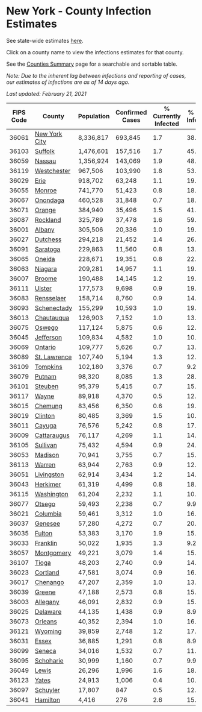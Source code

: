 # New York - County Infection Estimates

See state-wide estimates [here](/infections/us-ny).

Click on a county name to view the infections estimates for that county.

See the [Counties Summary](/infections/summary-counties) page for a searchable and sortable table.

*Note: Due to the inherent lag between infections and reporting of cases, our estimates of infections are as of 14 days ago.*

*Last updated: February 21, 2021*

|   FIPS Code |                         County |   Population |   Confirmed Cases |   % Currently Infected |   % Total Infected |
|-------------|--------------------------------|--------------|-------------------|------------------------|--------------------|
|       36061 | [New York City](new-york-city) |    8,336,817 |           693,845 |                    1.7 |               38.6 |
|       36103 |             [Suffolk](suffolk) |    1,476,601 |           157,516 |                    1.7 |               45.9 |
|       36059 |               [Nassau](nassau) |    1,356,924 |           143,069 |                    1.9 |               48.8 |
|       36119 |     [Westchester](westchester) |      967,506 |           103,990 |                    1.8 |               53.0 |
|       36029 |                   [Erie](erie) |      918,702 |            63,248 |                    1.1 |               19.9 |
|       36055 |               [Monroe](monroe) |      741,770 |            51,423 |                    0.8 |               18.7 |
|       36067 |           [Onondaga](onondaga) |      460,528 |            31,848 |                    0.7 |               18.8 |
|       36071 |               [Orange](orange) |      384,940 |            35,496 |                    1.5 |               41.7 |
|       36087 |           [Rockland](rockland) |      325,789 |            37,478 |                    1.6 |               59.6 |
|       36001 |               [Albany](albany) |      305,506 |            20,336 |                    1.0 |               19.3 |
|       36027 |           [Dutchess](dutchess) |      294,218 |            21,452 |                    1.4 |               26.4 |
|       36091 |           [Saratoga](saratoga) |      229,863 |            11,560 |                    0.8 |               13.5 |
|       36065 |               [Oneida](oneida) |      228,671 |            19,351 |                    0.8 |               22.6 |
|       36063 |             [Niagara](niagara) |      209,281 |            14,957 |                    1.1 |               19.4 |
|       36007 |               [Broome](broome) |      190,488 |            14,145 |                    1.2 |               19.0 |
|       36111 |               [Ulster](ulster) |      177,573 |             9,698 |                    0.9 |               19.3 |
|       36083 |       [Rensselaer](rensselaer) |      158,714 |             8,760 |                    0.9 |               14.9 |
|       36093 |     [Schenectady](schenectady) |      155,299 |            10,593 |                    1.0 |               19.1 |
|       36013 |       [Chautauqua](chautauqua) |      126,903 |             7,152 |                    1.0 |               13.8 |
|       36075 |               [Oswego](oswego) |      117,124 |             5,875 |                    0.6 |               12.6 |
|       36045 |         [Jefferson](jefferson) |      109,834 |             4,582 |                    1.0 |               10.4 |
|       36069 |             [Ontario](ontario) |      109,777 |             5,626 |                    0.7 |               13.2 |
|       36089 |   [St. Lawrence](st.-lawrence) |      107,740 |             5,194 |                    1.3 |               12.7 |
|       36109 |           [Tompkins](tompkins) |      102,180 |             3,376 |                    0.7 |                9.2 |
|       36079 |               [Putnam](putnam) |       98,320 |             8,085 |                    1.3 |               28.3 |
|       36101 |             [Steuben](steuben) |       95,379 |             5,415 |                    0.7 |               15.6 |
|       36117 |                 [Wayne](wayne) |       89,918 |             4,370 |                    0.5 |               12.5 |
|       36015 |             [Chemung](chemung) |       83,456 |             6,350 |                    0.6 |               19.4 |
|       36019 |             [Clinton](clinton) |       80,485 |             3,369 |                    1.5 |               10.6 |
|       36011 |               [Cayuga](cayuga) |       76,576 |             5,242 |                    0.8 |               17.2 |
|       36009 |     [Cattaraugus](cattaraugus) |       76,117 |             4,269 |                    1.1 |               14.0 |
|       36105 |           [Sullivan](sullivan) |       75,432 |             4,594 |                    0.9 |               24.6 |
|       36053 |             [Madison](madison) |       70,941 |             3,755 |                    0.7 |               15.2 |
|       36113 |               [Warren](warren) |       63,944 |             2,763 |                    0.9 |               12.5 |
|       36051 |       [Livingston](livingston) |       62,914 |             3,434 |                    1.2 |               14.1 |
|       36043 |           [Herkimer](herkimer) |       61,319 |             4,499 |                    0.8 |               18.8 |
|       36115 |       [Washington](washington) |       61,204 |             2,232 |                    1.1 |               10.6 |
|       36077 |               [Otsego](otsego) |       59,493 |             2,238 |                    0.7 |                9.9 |
|       36021 |           [Columbia](columbia) |       59,461 |             3,312 |                    1.0 |               16.5 |
|       36037 |             [Genesee](genesee) |       57,280 |             4,272 |                    0.7 |               20.2 |
|       36035 |               [Fulton](fulton) |       53,383 |             3,170 |                    1.9 |               15.4 |
|       36033 |           [Franklin](franklin) |       50,022 |             1,935 |                    1.3 |                9.2 |
|       36057 |       [Montgomery](montgomery) |       49,221 |             3,079 |                    1.4 |               15.8 |
|       36107 |                 [Tioga](tioga) |       48,203 |             2,740 |                    0.9 |               14.8 |
|       36023 |           [Cortland](cortland) |       47,581 |             3,074 |                    0.9 |               16.1 |
|       36017 |           [Chenango](chenango) |       47,207 |             2,359 |                    1.0 |               13.9 |
|       36039 |               [Greene](greene) |       47,188 |             2,573 |                    0.8 |               15.7 |
|       36003 |           [Allegany](allegany) |       46,091 |             2,832 |                    0.9 |               15.4 |
|       36025 |           [Delaware](delaware) |       44,135 |             1,438 |                    0.9 |                8.9 |
|       36073 |             [Orleans](orleans) |       40,352 |             2,394 |                    1.0 |               16.5 |
|       36121 |             [Wyoming](wyoming) |       39,859 |             2,748 |                    1.2 |               17.9 |
|       36031 |                 [Essex](essex) |       36,885 |             1,291 |                    0.8 |                8.9 |
|       36099 |               [Seneca](seneca) |       34,016 |             1,532 |                    0.7 |               11.8 |
|       36095 |         [Schoharie](schoharie) |       30,999 |             1,160 |                    0.7 |                9.9 |
|       36049 |                 [Lewis](lewis) |       26,296 |             1,996 |                    1.6 |               18.4 |
|       36123 |                 [Yates](yates) |       24,913 |             1,006 |                    0.4 |               10.4 |
|       36097 |           [Schuyler](schuyler) |       17,807 |               847 |                    0.5 |               12.0 |
|       36041 |           [Hamilton](hamilton) |        4,416 |               276 |                    2.6 |               15.7 |